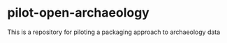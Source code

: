 # pilot-open-archaeology
This is a repository for piloting a packaging approach to archaeology data
